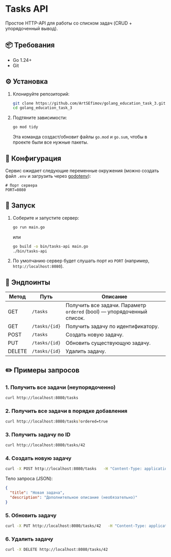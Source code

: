 # Tasks API

Простое HTTP-API для работы со списком задач (CRUD + упорядоченный вывод).

## 📦 Требования

- Go 1.24+  
- Git  


## ⚙️ Установка

1. Клонируйте репозиторий:
   ```bash
   git clone https://github.com/ArtSEfimov/golang_education_task_3.git
   cd golang_education_task_3
   ```
2. Подтяните зависимости:
   ```bash
   go mod tidy
   ```
   Эта команда создаст/обновит файлы `go.mod` и `go.sum`, чтобы в проекте были все нужные пакеты.

## 🔧 Конфигурация

Сервис ожидает следующие переменные окружения (можно создать файл `.env` и загрузить через [godotenv](https://github.com/joho/godotenv)):

```dotenv
# Порт сервера
PORT=8080
```

## 🚀 Запуск

1. Соберите и запустите сервер:
   ```bash
   go run main.go
   ```
   или
   ```bash
   go build -o bin/tasks-api main.go
   ./bin/tasks-api
   ```
2. По умолчанию сервер будет слушать порт из `PORT` (например, `http://localhost:8080`).

## 🔗 Эндпоинты

| Метод | Путь            | Описание                                            |
|-------|-----------------|-----------------------------------------------------|
| GET   | `/tasks`        | Получить все задачи. Параметр `ordered` (bool) — упорядоченный список. |
| GET   | `/tasks/{id}`   | Получить задачу по идентификатору.                  |
| POST  | `/tasks`        | Создать новую задачу.                               |
| PUT   | `/tasks/{id}`   | Обновить существующую задачу.                       |
| DELETE| `/tasks/{id}`   | Удалить задачу.                                     |

## ✏️ Примеры запросов

### 1. Получить все задачи (неупорядоченно)

```bash
curl http://localhost:8080/tasks
```

### 2. Получить все задачи в порядке добавления

```bash
curl http://localhost:8080/tasks?ordered=true
```

### 3. Получить задачу по ID

```bash
curl http://localhost:8080/tasks/42
```

### 4. Создать новую задачу

```bash
curl -X POST http://localhost:8080/tasks   -H "Content-Type: application/json"   -d '{"title":"Новая задача","description":"Описание задачи"}'
```

Тело запроса (JSON):
```json
{
  "title": "Новая задача",
  "description": "Дополнительное описание (необязательно)"
}
```

### 5. Обновить задачу

```bash
curl -X PUT http://localhost:8080/tasks/42   -H "Content-Type: application/json"   -d '{"title":"Обновлённый заголовок","description":"Обновлённое описание"}'
```

### 6. Удалить задачу

```bash
curl -X DELETE http://localhost:8080/tasks/42
```
